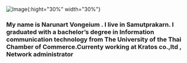 


![Image](https://scontent.fbkk5-7.fna.fbcdn.net/v/t31.0-8/19401852_1656513531060076_8421025247175949881_o.jpg?_nc_cat=108&ccb=2&_nc_sid=09cbfe&_nc_eui2=AeEc64P-jBNmvdwOARGE83OYpUNmsK6-VLulQ2awrr5UuxpNNfGHC94gnwwecnnewjKeBOlncjQDda6dKFBpgoUF&_nc_ohc=k745aS8SL-gAX_0j324&_nc_oc=AQley2ijhNPv91eAXv-QX49sMRhL5IJiBgSYGIdzdERrprVe_62F9-EFQxae57yXu-k&_nc_ht=scontent.fbkk5-7.fna&oh=272fc82cc02b3536a29fe307dea5aaf3&oe=5FDEA1F6){:hight="30%" width="30%"}

### My name is Narunart Vongeium . I live in Samutprakarn. I graduated with a bachelor’s degree in Information communication  technology from The University of the Thai Chamber of Commerce.Currenty working at Kratos co.,ltd , Network administrator
 
